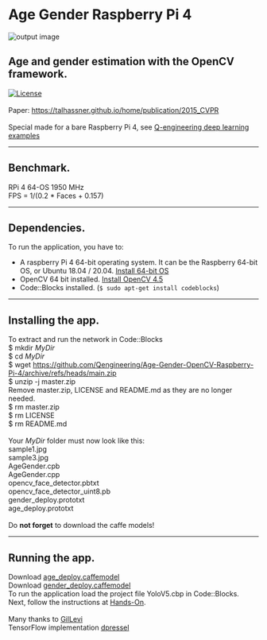 # Age Gender Raspberry Pi 4
![output image]( https://qengineering.eu/images/AgeGender3.jpg )
## Age and gender estimation with the OpenCV framework. <br/>
[![License](https://img.shields.io/badge/License-BSD%203--Clause-blue.svg)](https://opensource.org/licenses/BSD-3-Clause)<br/><br/>
Paper: https://talhassner.github.io/home/publication/2015_CVPR<br/><br/>
Special made for a bare Raspberry Pi 4, see [Q-engineering deep learning examples](https://qengineering.eu/deep-learning-examples-on-raspberry-32-64-os.html)

------------

## Benchmark.
RPi 4 64-OS 1950 MHz <br/>
FPS = 1/(0.2 * Faces + 0.157)

------------

## Dependencies.
To run the application, you have to:
- A raspberry Pi 4 64-bit operating system. It can be the Raspberry 64-bit OS, or Ubuntu 18.04 / 20.04. [Install 64-bit OS](https://qengineering.eu/install-raspberry-64-os.html) <br/>
- OpenCV 64 bit installed. [Install OpenCV 4.5](https://qengineering.eu/install-opencv-4.5-on-raspberry-64-os.html) <br/>
- Code::Blocks installed. (```$ sudo apt-get install codeblocks```)

------------

## Installing the app.
To extract and run the network in Code::Blocks <br/>
$ mkdir *MyDir* <br/>
$ cd *MyDir* <br/>
$ wget https://github.com/Qengineering/Age-Gender-OpenCV-Raspberry-Pi-4/archive/refs/heads/main.zip <br/>
$ unzip -j master.zip <br/>
Remove master.zip, LICENSE and README.md as they are no longer needed. <br/> 
$ rm master.zip <br/>
$ rm LICENSE <br/>
$ rm README.md <br/> <br/>
Your *MyDir* folder must now look like this: <br/> 
sample1.jpg <br/>
sample3.jpg <br/>
AgeGender.cpb <br/>
AgeGender.cpp <br/>
opencv_face_detector.pbtxt <br/>
opencv_face_detector_uint8.pb <br/>
gender_deploy.prototxt <br/>
age_deploy.prototxt <br/><br/>
Do **not forget** to download the caffe models!

------------

## Running the app.
Download [age_deploy.caffemodel](https://drive.google.com/file/d/1pNDFo7WBcf4fo5DefGEbM01TJP8_z5H5/view?usp=sharing) <br/>
Download [gender_deploy.caffemodel](https://drive.google.com/file/d/1X8_2hTEUGculDA9gt_pIyTV31CNew8_b/view?usp=sharing) <br/>
To run the application load the project file YoloV5.cbp in Code::Blocks.<br/> 
Next, follow the instructions at [Hands-On](https://qengineering.eu/deep-learning-examples-on-raspberry-32-64-os.html#HandsOn).<br/><br/>
Many thanks to [GilLevi](https://github.com/GilLevi/AgeGenderDeepLearning) <br/>
TensorFlow implementation [dpressel](https://github.com/dpressel/rude-carnie)

